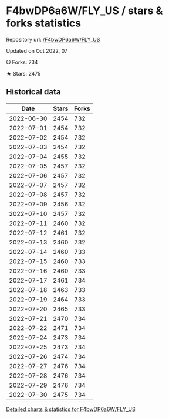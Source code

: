 # F4bwDP6a6W/FLY_US / stars & forks statistics

Repository url: [/F4bwDP6a6W/FLY_US](https://github.com/F4bwDP6a6W/FLY_US)

Updated on Oct 2022, 07

☋ Forks: 734

★ Stars: 2475

## Historical data
| Date | Stars | Forks |
|------|-------|-------|
| 2022-06-30 | 2454 | 732 | 
| 2022-07-01 | 2454 | 732 | 
| 2022-07-02 | 2454 | 732 | 
| 2022-07-03 | 2454 | 732 | 
| 2022-07-04 | 2455 | 732 | 
| 2022-07-05 | 2457 | 732 | 
| 2022-07-06 | 2457 | 732 | 
| 2022-07-07 | 2457 | 732 | 
| 2022-07-08 | 2457 | 732 | 
| 2022-07-09 | 2456 | 732 | 
| 2022-07-10 | 2457 | 732 | 
| 2022-07-11 | 2460 | 732 | 
| 2022-07-12 | 2461 | 732 | 
| 2022-07-13 | 2460 | 732 | 
| 2022-07-14 | 2460 | 733 | 
| 2022-07-15 | 2460 | 733 | 
| 2022-07-16 | 2460 | 733 | 
| 2022-07-17 | 2461 | 734 | 
| 2022-07-18 | 2463 | 733 | 
| 2022-07-19 | 2464 | 733 | 
| 2022-07-20 | 2465 | 733 | 
| 2022-07-21 | 2470 | 734 | 
| 2022-07-22 | 2471 | 734 | 
| 2022-07-24 | 2473 | 734 | 
| 2022-07-25 | 2473 | 734 | 
| 2022-07-26 | 2474 | 734 | 
| 2022-07-27 | 2476 | 734 | 
| 2022-07-28 | 2476 | 734 | 
| 2022-07-29 | 2476 | 734 | 
| 2022-07-30 | 2475 | 734 | 


[Detailed charts & statistics for F4bwDP6a6W/FLY_US](https://reviewgithub.com/rep/F4bwDP6a6W/FLY_US)
